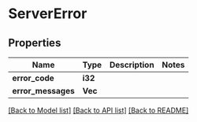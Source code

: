 # ServerError

## Properties

Name | Type | Description | Notes
------------ | ------------- | ------------- | -------------
**error_code** | **i32** |  | 
**error_messages** | **Vec<String>** |  | 

[[Back to Model list]](../README.md#documentation-for-models) [[Back to API list]](../README.md#documentation-for-api-endpoints) [[Back to README]](../README.md)


